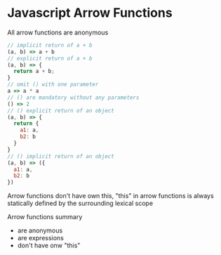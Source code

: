 # Javascript Arrow Functions

All arrow functions are anonymous

```js
// implicit return of a + b
(a, b) => a + b
// explicit return of a + b
(a, b) => {
  return a + b;
}
// omit () with one parameter
a => a * a
// () are mandatory without any parameters
() => 2
// () explicit return of an object
(a, b) => {
  return {
    a1: a,
    b2: b
  }
}
// () implicit return of an object
(a, b) => ({
  a1: a,
  b2: b
})
```

Arrow functions don't have own this, "this" in arrow functions is always statically defined by the surrounding lexical scope

Arrow functions summary

- are anonymous
- are expressions
- don't have onw "this"
